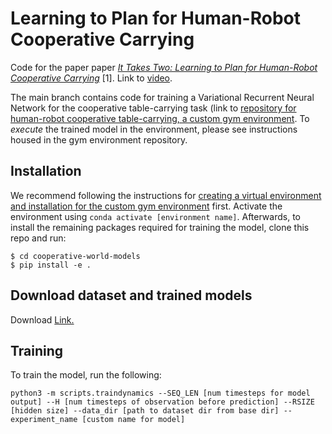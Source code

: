 # Learning to Plan for Human-Robot Cooperative Carrying
Code for the paper paper *[It Takes Two: Learning to Plan for Human-Robot Cooperative Carrying](https://arxiv.org/abs/2209.12890)* [1].
Link to [video](https://www.youtube.com/watch?v=CqWh-yWOgeA).

The main branch contains code for training a Variational Recurrent Neural Network for the cooperative table-carrying task (link to [repository for human-robot cooperative table-carrying, a custom gym environment](https://github.com/eleyng/table-carrying-ai). To *execute* the trained model in the environment, please see instructions housed in the gym environment repository.

## Installation

We recommend following the instructions for [creating a virtual environment and installation for the custom gym environment](https://github.com/eleyng/table-carrying-ai) first. Activate the environment using `conda activate [environment name]`. Afterwards, to install the remaining packages required for training the model, clone this repo and run:
```
$ cd cooperative-world-models
$ pip install -e .
```

## Download dataset and trained models

Download [Link.](https://drive.google.com/drive/folders/1RqmUrl0xPPURRrGFpoC3pgIm-NmgyKV6?usp=share_link)

## Training

To train the model, run the following:
```
python3 -m scripts.traindynamics --SEQ_LEN [num timesteps for model output] --H [num timesteps of observation before prediction] --RSIZE [hidden size] --data_dir [path to dataset dir from base dir] --experiment_name [custom name for model]
```

